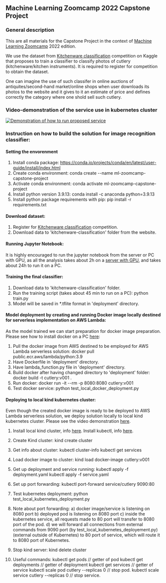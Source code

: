 ## Machine Learning Zoomcamp 2022 Capstone Project

### General description
This are all materials for the Capstone Project in the context of [Machine Learning Zoomcamp](http://mlzoomcamp.com) 2022 edition.

We use the dataset from [Kitchenware classification](https://www.kaggle.com/competitions/kitchenware-classification) competition on Kaggle that proposes to train a classifier to classify photos of сutlery (kitchenware/kitchen instruments). It is required to register for competition to obtain the dataset.

One can imagine the use of such classifer in online auctions of antiquites/second-hand market/online shops when user downloads its photos to the website and it gives to it an estimate of price and defines correctly the category where one shold sell such cutlery.

### Video-demonstration of the service use in kubernetes cluster
[![Demonstration of how to run proposed service](https://img.youtube.com/vi/Ly-a4dacRjg/0.jpg)](https://youtu.be/Ly-a4dacRjg)

### Instruction on how to build the solution for image recognition classifier:

#### Setting the envorenment
1. Install conda package: https://conda.io/projects/conda/en/latest/user-guide/install/index.html
2. Create conda environment: conda create --name ml-zoomcamp-capstone-project
3. Activate conda environment: conda activate ml-zoomcamp-capstone-project
4. Install python version 3.9.13: conda install -c anaconda python=3.9.13
5. Install python package requirements with pip: pip install -r requirements.txt

#### Download dataset:
1. Register for [Kitchenware classification](https://www.kaggle.com/competitions/kitchenware-classification) competition.
2. Download data to 'kitchenware-classification' folder from the website.

#### Running Jupyter Notebook:
It is highly encouraged to run the jupyter notebook from the server or PC with GPU, as all the analysis takes about 2h on a [server with GPU](https://github.com/DataTalksClub/kitchenware-competition-starter), and takes about 24h to run it on a PC.

#### Training the final classifier:
1. Download data to 'kitchenware-classification' folder.
2. Run the training script (takes about 45 min to run on a PC): python train.py
3. Model will be saved in *.tflite format in 'deployment' directory.

#### Model deployment by creating and running Docker image locally destined for serverless implementation on AWS Lambda:
As the model trained we can start preparation for docker image preparation. Please see how to install docker on a PC [here](https://docs.docker.com/get-docker/):
1. Pull the docker image from AWS destined to be employed for AWS Lambda serverless solution:
    docker pull public.ecr.aws/lambda/python:3.9
2. Have Dockerfile in 'deployment' directory.
3. Have lambda_function.py file in 'deployment' directory.
4. Build docker after having changed directory to 'deployment' folder:
    docker build -t cutlery:v001 .
5. Run docker:
    docker run -it --rm -p 8080:8080 cutlery:v001
6. Test docker service:
    python test_local_docker_deployment.py
    
#### Deploying to local kind kubernetes cluster:
Even though the created docker image is ready to be deployed to AWS Lambda serverless solution, we deploy solution locally to local kind kubernetes cluster. Please see the video demonstration [here](https://youtu.be/Ly-a4dacRjg).
1. Install local kind cluster, info [here](https://kind.sigs.k8s.io/docs/user/quick-start). Install kubectl, info [here](https://kubernetes.io/docs/tasks/tools/).
2. Create Kind cluster:
kind create cluster
3. Get info about cluster:
kubectl cluster-info
kubectl get services
4. Load docker image to cluster:
kind load docker-image cutlery:v001
5. Get up deployment and service running:
kubectl apply -f deployment.yaml
kubectl apply -f service.yaml
6. Set up port forwarding:
kubectl port-forward service/cutlery 9090:80
7. Test kubernetes deployment:
python test_local_kubernetes_deployment.py
8. Note about port forwarding:
a) docker image/service is listening on 8080 port
b) deployed pod is listening on 8080 port
c) inside the kubernetes service, all requests made to 80 port will transfer to 8080 port of the pod.
d) we will forward all connections from external commands from 9090 port (by test_local_kubernetes_deployement.py) (external outside of Kubernetes) to 80 port of service, which will route it to 8080 port of Kubernetes.

9. Stop kind server: 
kind delete cluster

10. Useful commands:
kubectl get pods // getter of pod
kubectl get deployments // getter of deployment
kubectl get services // getter of service
kubectl scale pod cutlery --replicas 0 // stop pod.
kubectl scale service cutlery --replicas 0 // stop service.

